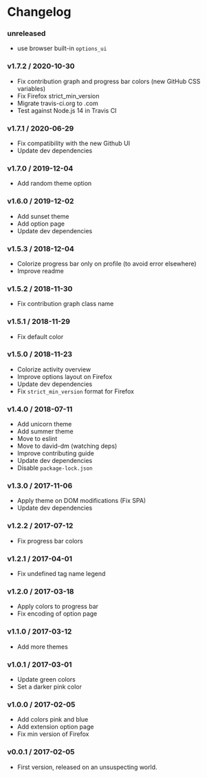 Changelog
=========

### unreleased
  - use browser built-in `options_ui`

### v1.7.2 / 2020-10-30

  - Fix contribution graph and progress bar colors (new GitHub CSS variables)
  - Fix Firefox strict_min_version
  - Migrate travis-ci.org to .com
  - Test against Node.js 14 in Travis CI

### v1.7.1 / 2020-06-29

  - Fix compatibility with the new Github UI
  - Update dev dependencies

### v1.7.0 / 2019-12-04

  - Add random theme option

### v1.6.0 / 2019-12-02

  - Add sunset theme
  - Add option page
  - Update dev dependencies

### v1.5.3 / 2018-12-04

  - Colorize progress bar only on profile (to avoid error elsewhere)
  - Improve readme

### v1.5.2 / 2018-11-30

  - Fix contribution graph class name

### v1.5.1 / 2018-11-29

  - Fix default color

### v1.5.0 / 2018-11-23

  - Colorize activity overview
  - Improve options layout on Firefox
  - Update dev dependencies
  - Fix `strict_min_version` format for Firefox

### v1.4.0 / 2018-07-11

  - Add unicorn theme
  - Add summer theme
  - Move to eslint
  - Move to david-dm (watching deps)
  - Improve contributing guide
  - Update dev dependencies
  - Disable `package-lock.json`

### v1.3.0 / 2017-11-06

  - Apply theme on DOM modifications (Fix SPA)
  - Update dev dependencies

### v1.2.2 / 2017-07-12

  - Fix progress bar colors

### v1.2.1 / 2017-04-01

  - Fix undefined tag name legend

### v1.2.0 / 2017-03-18

  - Apply colors to progress bar
  - Fix encoding of option page

### v1.1.0 / 2017-03-12

  - Add more themes

### v1.0.1 / 2017-03-01

  - Update green colors
  - Set a darker pink color

### v1.0.0 / 2017-02-05

  - Add colors pink and blue
  - Add extension option page
  - Fix min version of Firefox

### v0.0.1 / 2017-02-05

  - First version, released on an unsuspecting world.
